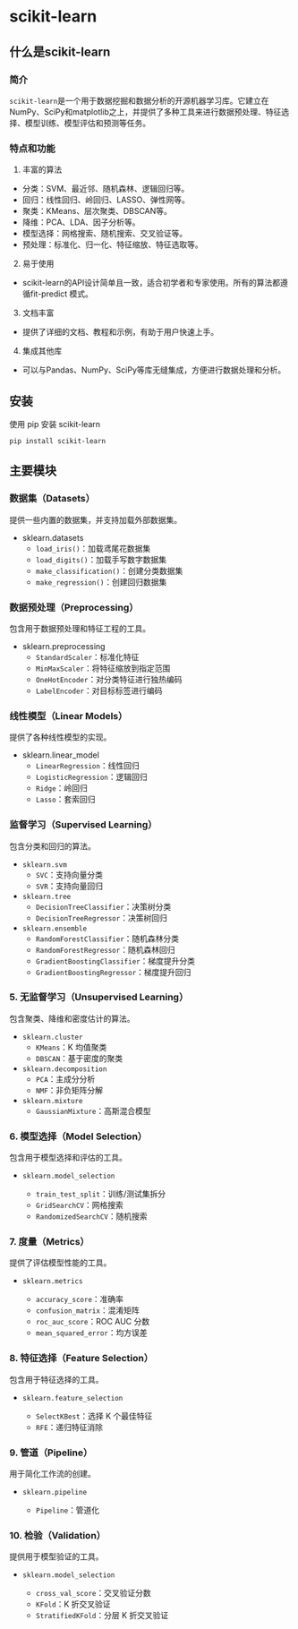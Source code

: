 # scikit-learn

## 什么是scikit-learn

### 简介

`scikit-learn`是一个用于数据挖掘和数据分析的开源机器学习库。它建立在NumPy、SciPy和matplotlib之上，并提供了多种工具来进行数据预处理、特征选择、模型训练、模型评估和预测等任务。

### 特点和功能

1. 丰富的算法

- 分类：SVM、最近邻、随机森林、逻辑回归等。
- 回归：线性回归、岭回归、LASSO、弹性网等。
- 聚类：KMeans、层次聚类、DBSCAN等。
- 降维：PCA、LDA、因子分析等。
- 模型选择：网格搜索、随机搜索、交叉验证等。
- 预处理：标准化、归一化、特征缩放、特征选取等。

2. 易于使用

- scikit-learn的API设计简单且一致，适合初学者和专家使用。所有的算法都遵循fit-predict 模式。

3. 文档丰富

- 提供了详细的文档、教程和示例，有助于用户快速上手。

4. 集成其他库

- 可以与Pandas、NumPy、SciPy等库无缝集成，方便进行数据处理和分析。

## 安装

使用 pip 安装 scikit-learn

```shell
pip install scikit-learn
```

## 主要模块

### 数据集（Datasets）

提供一些内置的数据集，并支持加载外部数据集。

- sklearn.datasets
  - `load_iris()`：加载鸢尾花数据集
  - `load_digits()`：加载手写数字数据集
  - `make_classification()`：创建分类数据集
  - `make_regression()`：创建回归数据集

### 数据预处理（Preprocessing）

包含用于数据预处理和特征工程的工具。

- sklearn.preprocessing
  - `StandardScaler`：标准化特征
  - `MinMaxScaler`：将特征缩放到指定范围
  - `OneHotEncoder`：对分类特征进行独热编码
  - `LabelEncoder`：对目标标签进行编码

### 线性模型（Linear Models）

提供了各种线性模型的实现。

- sklearn.linear_model
  - `LinearRegression`：线性回归
  - `LogisticRegression`：逻辑回归
  - `Ridge`：岭回归
  - `Lasso`：套索回归

### 监督学习（Supervised Learning）

包含分类和回归的算法。

- `sklearn.svm`
  - `SVC`：支持向量分类
  - `SVR`：支持向量回归
- `sklearn.tree`
  - `DecisionTreeClassifier`：决策树分类
  - `DecisionTreeRegressor`：决策树回归
- `sklearn.ensemble`
  - `RandomForestClassifier`：随机森林分类
  - `RandomForestRegressor`：随机森林回归
  - `GradientBoostingClassifier`：梯度提升分类
  - `GradientBoostingRegressor`：梯度提升回归

### 5. 无监督学习（Unsupervised Learning）

包含聚类、降维和密度估计的算法。

- `sklearn.cluster`
  - `KMeans`：K 均值聚类
  - `DBSCAN`：基于密度的聚类
- `sklearn.decomposition`
  - `PCA`：主成分分析
  - `NMF`：非负矩阵分解
- `sklearn.mixture`
  - `GaussianMixture`：高斯混合模型

### 6. 模型选择（Model Selection）

包含用于模型选择和评估的工具。

- ```
  sklearn.model_selection
  ```

  - `train_test_split`：训练/测试集拆分
  - `GridSearchCV`：网格搜索
  - `RandomizedSearchCV`：随机搜索

### 7. 度量（Metrics）

提供了评估模型性能的工具。

- ```
  sklearn.metrics
  ```

  - `accuracy_score`：准确率
  - `confusion_matrix`：混淆矩阵
  - `roc_auc_score`：ROC AUC 分数
  - `mean_squared_error`：均方误差

### 8. 特征选择（Feature Selection）

包含用于特征选择的工具。

- ```
  sklearn.feature_selection
  ```

  - `SelectKBest`：选择 K 个最佳特征
  - `RFE`：递归特征消除

### 9. 管道（Pipeline）

用于简化工作流的创建。

- ```
  sklearn.pipeline
  ```

  - `Pipeline`：管道化

### 10. 检验（Validation）

提供用于模型验证的工具。

- ```
  sklearn.model_selection
  ```

  - `cross_val_score`：交叉验证分数
  - `KFold`：K 折交叉验证
  - `StratifiedKFold`：分层 K 折交叉验证